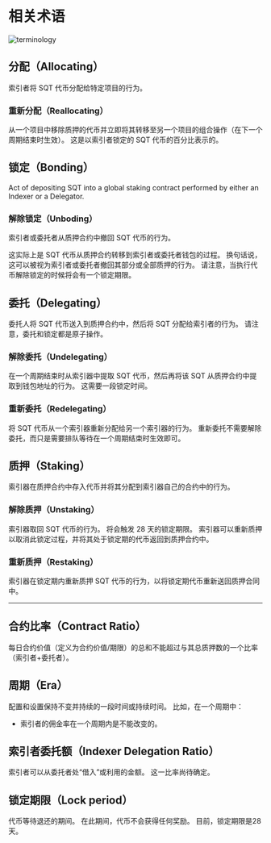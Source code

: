 # 相关术语

![terminology
](/assets/img/terminology.png
)

## **分配（Allocating）**

索引者将 SQT 代币分配给特定项目的行为。

### **重新分配（Reallocating）**

从一个项目中移除质押的代币并立即将其转移至另一个项目的组合操作（在下一个周期结束时生效）。 这是以索引者锁定的 SQT 代币的百分比表示的。

## **锁定（Bonding）**

Act of depositing SQT into a global staking contract performed by either an Indexer or a Delegator.

### **解除锁定（Unboding）**

索引者或委托者从质押合约中撤回 SQT 代币的行为。

这实际上是 SQT 代币从质押合约转移到索引者或委托者钱包的过程。 换句话说，这可以被视为索引者或委托者撤回其部分或全部质押的行为。 请注意，当执行代币解除锁定的时候将会有一个锁定期限。

## **委托（Delegating）**

委托人将 SQT 代币送入到质押合约中，然后将 SQT 分配给索引者的行为。 请注意，委托和锁定都是原子操作。

### **解除委托（Undelegating）**

在一个周期结束时从索引器中提取 SQT 代币，然后再将该 SQT 从质押合约中提取到钱包地址的行为。 这需要一段锁定时间。

### **重新委托（Redelegating）**

将 SQT 代币从一个索引器重新分配给另一个索引器的行为。 重新委托不需要解除委托，而只是需要排队等待在一个周期结束时生效即可。

## **质押（Staking）**

索引器在质押合约中存入代币并将其分配到索引器自己的合约中的行为。

### **解除质押（Unstaking）**

索引器取回 SQT 代币的行为。 将会触发 28 天的锁定期限。 索引器可以重新质押以取消此锁定过程，并将其处于锁定期的代币返回到质押合约中。

### **重新质押（Restaking）**

索引器在锁定期内重新质押 SQT 代币的行为，以将锁定期代币重新送回质押合同中。

---

## **合约比率（Contract Ratio）**

每日合约价值（定义为合约价值/期限）的总和不能超过与其总质押数的一个比率（索引者+委托者）。

## **周期（Era）**

配置和设置保持不变并持续的一段时间或持续时间。 比如，在一个周期中：

- 索引者的佣金率在一个周期内是不能改变的。

## **索引者委托额（Indexer Delegation Ratio）**

索引者可以从委托者处“借入”或利用的金额。 这一比率尚待确定。

## **锁定期限（Lock period）**

代币等待退还的期间。 在此期间，代币不会获得任何奖励。 目前，锁定期限是28天。
